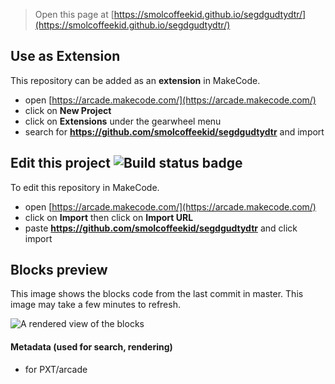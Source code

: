  


> Open this page at [https://smolcoffeekid.github.io/segdgudtydtr/](https://smolcoffeekid.github.io/segdgudtydtr/)

## Use as Extension

This repository can be added as an **extension** in MakeCode.

* open [https://arcade.makecode.com/](https://arcade.makecode.com/)
* click on **New Project**
* click on **Extensions** under the gearwheel menu
* search for **https://github.com/smolcoffeekid/segdgudtydtr** and import

## Edit this project ![Build status badge](https://github.com/smolcoffeekid/segdgudtydtr/workflows/MakeCode/badge.svg)

To edit this repository in MakeCode.

* open [https://arcade.makecode.com/](https://arcade.makecode.com/)
* click on **Import** then click on **Import URL**
* paste **https://github.com/smolcoffeekid/segdgudtydtr** and click import

## Blocks preview

This image shows the blocks code from the last commit in master.
This image may take a few minutes to refresh.

![A rendered view of the blocks](https://github.com/smolcoffeekid/segdgudtydtr/raw/master/.github/makecode/blocks.png)

#### Metadata (used for search, rendering)

* for PXT/arcade
<script src="https://makecode.com/gh-pages-embed.js"></script><script>makeCodeRender("{{ site.makecode.home_url }}", "{{ site.github.owner_name }}/{{ site.github.repository_name }}");</script>
